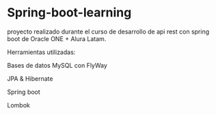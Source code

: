 # Spring-boot-learning
proyecto realizado durante el curso de desarrollo de api rest con spring boot de Oracle ONE + Alura Latam.

Herramientas utilizadas:

  Bases de datos MySQL con FlyWay
  
  JPA & Hibernate
  
  Spring boot

  Lombok
  
